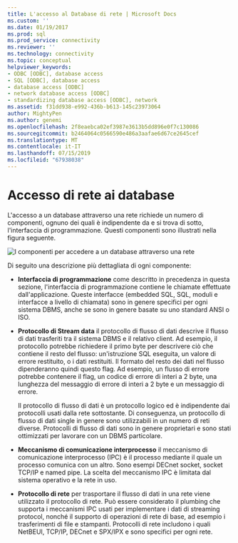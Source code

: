 ```yaml
---
title: L'accesso al Database di rete | Microsoft Docs
ms.custom: ''
ms.date: 01/19/2017
ms.prod: sql
ms.prod_service: connectivity
ms.reviewer: ''
ms.technology: connectivity
ms.topic: conceptual
helpviewer_keywords:
- ODBC [ODBC], database access
- SQL [ODBC], database access
- database access [ODBC]
- network database access [ODBC]
- standardizing database access [ODBC], network
ms.assetid: f31dd938-e992-436b-b613-145c23973064
author: MightyPen
ms.author: genemi
ms.openlocfilehash: 2f8eaebca02ef3987e3613b5dd896e0f7c130086
ms.sourcegitcommit: b2464064c0566590e486a3aafae6d67ce2645cef
ms.translationtype: MT
ms.contentlocale: it-IT
ms.lasthandoff: 07/15/2019
ms.locfileid: "67938038"
---
```

# <a name="network-database-access"></a>Accesso di rete ai database
L'accesso a un database attraverso una rete richiede un numero di componenti, ognuno dei quali è indipendente da e si trova di sotto, l'interfaccia di programmazione. Questi componenti sono illustrati nella figura seguente.  
  
 ![I componenti per accedere a un database attraverso una rete](../../odbc/reference/media/pr04.gif "pr04")  
  
 Di seguito una descrizione più dettagliata di ogni componente:  
  
-   **Interfaccia di programmazione** come descritto in precedenza in questa sezione, l'interfaccia di programmazione contiene le chiamate effettuate dall'applicazione. Queste interfacce (embedded SQL, SQL, moduli e interfacce a livello di chiamata) sono in genere specifici per ogni sistema DBMS, anche se sono in genere basate su uno standard ANSI o ISO.  
  
-   **Protocollo di Stream data** il protocollo di flusso di dati descrive il flusso di dati trasferiti tra il sistema DBMS e il relativo client. Ad esempio, il protocollo potrebbe richiedere il primo byte per descrivere ciò che contiene il resto del flusso: un'istruzione SQL eseguita, un valore di errore restituito, o i dati restituiti. Il formato del resto dei dati nel flusso dipenderanno quindi questo flag. Ad esempio, un flusso di errore potrebbe contenere il flag, un codice di errore di interi a 2 byte, una lunghezza del messaggio di errore di interi a 2 byte e un messaggio di errore.  
  
     Il protocollo di flusso di dati è un protocollo logico ed è indipendente dai protocolli usati dalla rete sottostante. Di conseguenza, un protocollo di flusso di dati single in genere sono utilizzabili in un numero di reti diverse. Protocolli di flusso di dati sono in genere proprietari e sono stati ottimizzati per lavorare con un DBMS particolare.  
  
-   **Meccanismo di comunicazione interprocesso** il meccanismo di comunicazione interprocesso (IPC) è il processo mediante il quale un processo comunica con un altro. Sono esempi DECnet socket, socket TCP/IP e named pipe. La scelta del meccanismo IPC è limitata dal sistema operativo e la rete in uso.  
  
-   **Protocollo di rete** per trasportare il flusso di dati in una rete viene utilizzato il protocollo di rete. Può essere considerato il plumbing che supporta i meccanismi IPC usati per implementare i dati di streaming protocol, nonché il supporto di operazioni di rete di base, ad esempio i trasferimenti di file e stampanti. Protocolli di rete includono i quali NetBEUI, TCP/IP, DECnet e SPX/IPX e sono specifici per ogni rete.
